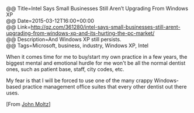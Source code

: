 @@ Title=Intel Says Small Businesses Still Aren’t Upgrading From Windows XP  
@@ Date=2015-03-12T16:00+00:00  
@@ Link=http://qz.com/361280/intel-says-small-businesses-still-arent-upgrading-from-windows-xp-and-its-hurting-the-pc-market/  
@@ Description=And Windows XP still persists.  
@@ Tags=Microsoft, business, industry, Windows XP, Intel  

When it comes time for me to buy/start my own practice in a few years, the biggest mental and emotional hurdle for me won't be all the normal dentist ones, such as patient base, staff, city codes, etc. 

My fear is that I will be forced to use one of the many crappy Windows-based practice management office suites that every other dentist out there uses. 

[From [John Moltz](http://verynicewebsite.net/2015/03/thanks-for-nothing-dentists/)]
